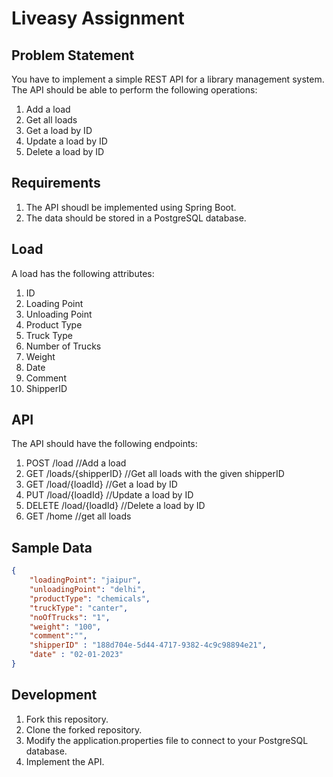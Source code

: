 # Liveasy Assignment

## Problem Statement
You have to implement a simple REST API for a library management system. The API should be able to perform the following operations:
1. Add a load
2. Get all loads
3. Get a load by ID
4. Update a load by ID
5. Delete a load by ID

## Requirements
1. The API shoudl be implemented using Spring Boot.
2. The data should be stored in a PostgreSQL database.

## Load
A load has the following attributes:
1. ID
2. Loading Point
3. Unloading Point
4. Product Type
5. Truck Type
6. Number of Trucks
7. Weight
8. Date
9. Comment
10. ShipperID

## API
The API should have the following endpoints:

1. POST /load   //Add a load
2. GET /loads/{shipperID}  //Get all loads with the given shipperID
3. GET /load/{loadId}   //Get a load by ID
4. PUT /load/{loadId}   //Update a load by ID
5. DELETE /load/{loadId}  //Delete a load by ID
6. GET /home //get all loads


## Sample Data
```json
{
	"loadingPoint": "jaipur",
	"unloadingPoint": "delhi",
	"productType": "chemicals",
	"truckType": "canter",
	"noOfTrucks": "1",
	"weight": "100",
    "comment":"",
	"shipperID" : "188d704e-5d44-4717-9382-4c9c98894e21",
	"date" : "02-01-2023"
}
```


## Development
1. Fork this repository.
2. Clone the forked repository.
3. Modify the application.properties file to connect to your PostgreSQL database.
4. Implement the API.
